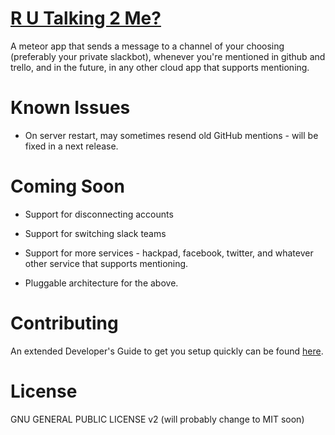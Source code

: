 # [R U Talking 2 Me?](https://rutalking2me.meteor.com/)

A meteor app that sends a message to a channel of your choosing (preferably your private slackbot), whenever you're mentioned in github and trello, and in the future, in any other cloud app that supports mentioning.

# Known Issues

- On server restart, may sometimes resend old GitHub mentions - will be fixed in a next release.

# Coming Soon

- Support for disconnecting accounts

- Support for switching slack teams

- Support for more services - hackpad, facebook, twitter, and whatever other service that supports mentioning.

- Pluggable architecture for the above.

# Contributing

An extended Developer's Guide to get you setup quickly can be found [here](DevGuide.md).

# License

GNU GENERAL PUBLIC LICENSE v2 (will probably change to MIT soon)
